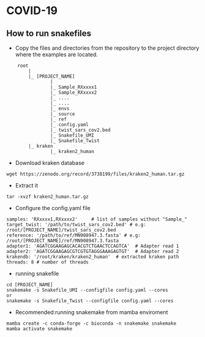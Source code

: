 # COVID-19

## How to run snakefiles 

- Copy the files and directories from the repository to the project directory where the examples are located.

```
    root
	    |
	    |_ [PROJECT_NAME]
			    |
			    |_ Sample_RXxxxx1
			    |_ Sample_RXxxxx2
			    |_ ....
			    |_ ....
			    |_ envs
			    |_ source
			    |_ ref
			    |_ config.yaml
			    |_ twist_sars_cov2.bed
			    |_ Snakefile_UMI
			    |_ Snakefile_Twist
	    |_ kraken
	            |_ kraken2_human
```  

- Download kraken database
```
wget https://zenodo.org/record/3738199/files/kraken2_human.tar.gz
```
- Extract it 
```
tar -xvzf kraken2_human.tar.gz
```
- Configure the config.yaml file
```
samples: 'RXxxxx1,RXxxxx2'     # list of samples without "Sample_"
target_twist: '/path/to/twist_sars_cov2.bed' # e.g: /root/[PROJECT_NAME]/twist_sars_cov2.bed
reference: '/path/to/ref/MN908947.3.fasta' # e.g: /root/[PROJECT_NAME]/ref/MN908947.3.fasta
adapter1: 'AGATCGGAAGAGCACACGTCTGAACTCCAGTCA'  # Adapter read 1
adapter2: 'AGATCGGAAGAGCGTCGTGTAGGGAAAGAGTGT'  # Adapter read 2 
krakendb: '/root/kraken/kraken2_human'  # extracted kraken path
threads: 8 # number of threads
```
- running snakefile 
```
cd [PROJECT_NAME]
snakemake -s Snakefile_UMI --configfile config.yaml --cores
or
snakemake -s Snakefile_Twist --configfile config.yaml --cores
```
- Recommended:running snakemake from mamba enviroment
```
mamba create -c conda-forge -c bioconda -n snakemake snakemake
mamba activate snakemake
```
